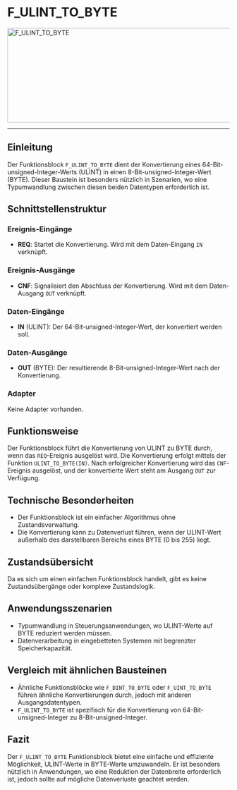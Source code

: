 # F_ULINT_TO_BYTE

<img width="1453" height="214" alt="F_ULINT_TO_BYTE" src="https://github.com/user-attachments/assets/f578910e-677f-4594-b1b6-3901e60763ec" />

* * * * * * * * * *
## Einleitung
Der Funktionsblock `F_ULINT_TO_BYTE` dient der Konvertierung eines 64-Bit-unsigned-Integer-Werts (ULINT) in einen 8-Bit-unsigned-Integer-Wert (BYTE). Dieser Baustein ist besonders nützlich in Szenarien, wo eine Typumwandlung zwischen diesen beiden Datentypen erforderlich ist.

## Schnittstellenstruktur
### **Ereignis-Eingänge**
- **REQ**: Startet die Konvertierung. Wird mit dem Daten-Eingang `IN` verknüpft.

### **Ereignis-Ausgänge**
- **CNF**: Signalisiert den Abschluss der Konvertierung. Wird mit dem Daten-Ausgang `OUT` verknüpft.

### **Daten-Eingänge**
- **IN** (ULINT): Der 64-Bit-unsigned-Integer-Wert, der konvertiert werden soll.

### **Daten-Ausgänge**
- **OUT** (BYTE): Der resultierende 8-Bit-unsigned-Integer-Wert nach der Konvertierung.

### **Adapter**
Keine Adapter vorhanden.

## Funktionsweise
Der Funktionsblock führt die Konvertierung von ULINT zu BYTE durch, wenn das `REQ`-Ereignis ausgelöst wird. Die Konvertierung erfolgt mittels der Funktion `ULINT_TO_BYTE(IN)`. Nach erfolgreicher Konvertierung wird das `CNF`-Ereignis ausgelöst, und der konvertierte Wert steht am Ausgang `OUT` zur Verfügung.

## Technische Besonderheiten
- Der Funktionsblock ist ein einfacher Algorithmus ohne Zustandsverwaltung.
- Die Konvertierung kann zu Datenverlust führen, wenn der ULINT-Wert außerhalb des darstellbaren Bereichs eines BYTE (0 bis 255) liegt.

## Zustandsübersicht
Da es sich um einen einfachen Funktionsblock handelt, gibt es keine Zustandsübergänge oder komplexe Zustandslogik.

## Anwendungsszenarien
- Typumwandlung in Steuerungsanwendungen, wo ULINT-Werte auf BYTE reduziert werden müssen.
- Datenverarbeitung in eingebetteten Systemen mit begrenzter Speicherkapazität.

## Vergleich mit ähnlichen Bausteinen
- Ähnliche Funktionsblöcke wie `F_DINT_TO_BYTE` oder `F_UINT_TO_BYTE` führen ähnliche Konvertierungen durch, jedoch mit anderen Ausgangsdatentypen.
- `F_ULINT_TO_BYTE` ist spezifisch für die Konvertierung von 64-Bit-unsigned-Integer zu 8-Bit-unsigned-Integer.

## Fazit
Der `F_ULINT_TO_BYTE` Funktionsblock bietet eine einfache und effiziente Möglichkeit, ULINT-Werte in BYTE-Werte umzuwandeln. Er ist besonders nützlich in Anwendungen, wo eine Reduktion der Datenbreite erforderlich ist, jedoch sollte auf mögliche Datenverluste geachtet werden.
